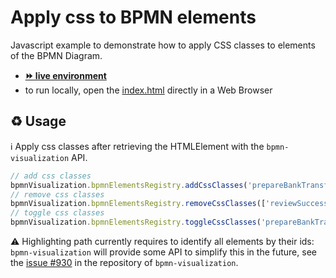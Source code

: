 # Apply css to BPMN elements

Javascript example to demonstrate how to apply CSS classes to elements of the BPMN Diagram.
- [__⏩ live environment__](https://cdn.statically.io/gh/process-analytics/bpmn-visualization-examples/master/examples/custom-behavior/apply-css-classes/index.html)
- to run locally, open the [index.html](index.html) directly in a Web Browser

## ♻️ Usage

ℹ️ Apply css classes after retrieving the HTMLElement with the `bpmn-visualization` API.

```javascript
// add css classes
bpmnVisualization.bpmnElementsRegistry.addCssClasses('prepareBankTransfer', 'bpmn-activity-in-progress');
// remove css classes
bpmnVisualization.bpmnElementsRegistry.removeCssClasses(['reviewSuccessful_gw', 'invoice_approved'], ['bpmn-gateway-warning', 'bpmn-activity-info']);
// toggle css classes
bpmnVisualization.bpmnElementsRegistry.toggleCssClasses('prepareBankTransfer', 'bpmn-activity-in-progress');
```

⚠️ Highlighting path currently requires to identify all elements by their ids: `bpmn-visualization` will provide some API
to simplify this in the future, see the [issue #930](https://github.com/process-analytics/bpmn-visualization-js/issues/930) in the repository of `bpmn-visualization`.
